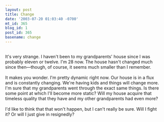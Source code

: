 ```yaml
---
layout: post
title: Change
date: '2003-07-20 01:03:40 -0700'
mt_id: 365
blog_id: 1
post_id: 365
basename: change
---
```

<br />It's very strange. I haven't been to my grandparents' house since I was probably eleven or twelve. I'm 28 now. The house hasn't changed much since then&#x2014;though, of course, it seems much smaller than I remember.<br /><br />It makes you wonder. I'm pretty dynamic right now. Our house is in a flux and is constantly changing. We're having kids and things will change more. I'm sure that my grandparents went through the exact same things. Is there some point at which I'll become more static? Will my house acquire that timeless quality that they have and my other grandparents had even more?<br /><br />I'd like to think that that won't happen, but I can't really be sure. Will I fight it? Or will I just give in resignedly?<br /><br /><br />
